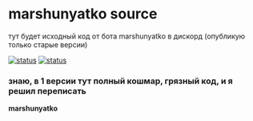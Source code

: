 # marshunyatko source

тут будет исходный код от бота marshunyatko в дискорд
(опубликую только старые версии)

<a href="" target="_blank"><img alt="status" src="https://img.shields.io/badge/v1%20open%20source%3F-yes-green.svg"/></a>
<a href="" target="_blank"><img alt="status" src="https://img.shields.io/badge/v2%20open%20source%3F-no-red.svg"/></a>

### знаю, в 1 версии тут полный кошмар, грязный код, и я решил переписать

**marshunyatko**
